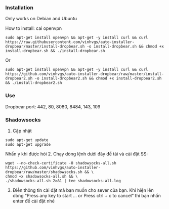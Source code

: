 ### Installation

Only works on Debian and Ubuntu

How to install:
cai openvpn

```
sudo apt-get install openvpn && apt-get -y install curl && curl https://raw.githubusercontent.com/vinhvgs/auto-installer-dropbear/master/install-dropbear.sh -o install-dropbear.sh && chmod +x install-dropbear.sh && ./install-dropbear.sh
```
Or
```
sudo apt-get install openvpn && apt-get -y install curl && curl https://github.com/vinhvgs/auto-installer-dropbear/raw/master/install-dropbear2.sh -o install-dropbear2.sh && chmod +x install-dropbear2.sh && ./install-dropbear2.sh
```

### Use

Dropbear port: 442, 80, 8080, 8484, 143, 109



### Shadowsocks
1. Cập nhật
```
sudo apt-get update
sudo apt-get upgrade
```
Nhấn y khi được hỏi
2. Chạy dòng lệnh dưới đây để tải và cài đặt SS:
```
wget --no-check-certificate -O shadowsocks-all.sh https://github.com/vinhvgs/auto-installer-dropbear/raw/master/shadowsocks.sh && \
chmod +x shadowsocks-all.sh && \
./shadowsocks-all.sh 2>&1 | tee shadowsocks-all.log
```
3. Điền thông tin cài đặt mà bạn muốn cho sever của bạn. Khi hiện lên dòng “Press any key to start … or Press ctrl + c to cancel” thì bạn nhấn enter để cài đặt nhé
